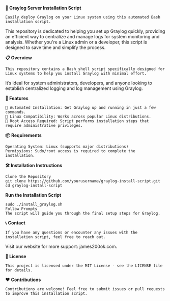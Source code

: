 **🚀 Graylog Server Installation Script**

    Easily deploy Graylog on your Linux system using this automated Bash installation script.
This repository is dedicated to helping you set up Graylog quickly, providing an efficient way to centralize and manage logs for system monitoring and analysis. Whether you're a Linux admin or a developer, this script is designed to save time and simplify the process.

**📋 Overview**

    This repository contains a Bash shell script specifically designed for Linux systems to help you install Graylog with minimal effort.
It’s ideal for system administrators, developers, and anyone looking to establish centralized logging and log management using Graylog.

**🎯 Features**

    📌 Automated Installation: Get Graylog up and running in just a few commands.
    🔧 Linux Compatibility: Works across popular Linux distributions.
    🔐 Root Access Required: Script performs installation steps that require administrative privileges.

**📦 Requirements**

    Operating System: Linux (supports major distributions)
    Permissions: Sudo/root access is required to complete the installation.


**🛠️ Installation Instructions**

    Clone the Repository
    git clone https://github.com/yourusername/graylog-install-script.git  
    cd graylog-install-script  


**Run the Installation Script**

    sudo ./install_graylog.sh  
    Follow Prompts
    The script will guide you through the final setup steps for Graylog.


**📞 Contact**

    If you have any questions or encounter any issues with the installation script, feel free to reach out.
Visit our website for more support: james200ok.com.

**📜 License**

    This project is licensed under the MIT License - see the LICENSE file for details.

**❤️ Contributions**

    Contributions are welcome! Feel free to submit issues or pull requests to improve this installation script.
